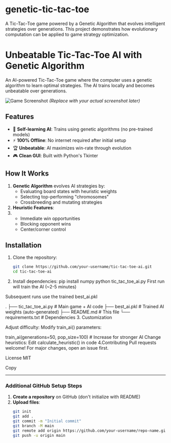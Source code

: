 # genetic-tic-tac-toe
A Tic-Tac-Toe game powered by a Genetic Algorithm that evolves intelligent strategies over generations. This project demonstrates how evolutionary computation can be applied to game strategy optimization.
# Unbeatable Tic-Tac-Toe AI with Genetic Algorithm

An AI-powered Tic-Tac-Toe game where the computer uses a genetic algorithm to learn optimal strategies. The AI trains locally and becomes unbeatable over generations.

![Game Screenshot](screenshot.png) *(Replace with your actual screenshot later)*

## Features
- 🧠 **Self-learning AI**: Trains using genetic algorithms (no pre-trained models)
- ⚡ **100% Offline**: No internet required after initial setup
- 🏆 **Unbeatable**: AI maximizes win-rate through evolution
- 🎮 **Clean GUI**: Built with Python's Tkinter

## How It Works
1. **Genetic Algorithm** evolves AI strategies by:
   - Evaluating board states with heuristic weights
   - Selecting top-performing "chromosomes"
   - Crossbreeding and mutating strategies
2. **Heuristic Features**:
3. 
   - Immediate win opportunities
   - Blocking opponent wins
   - Center/corner control

## Installation
1. Clone the repository:
   ```bash
   git clone https://github.com/your-username/tic-tac-toe-ai.git
   cd tic-tac-toe-ai

2. Install dependencies:
   pip install numpy
   python tic_tac_toe_ai.py
   First run will train the AI (~2-5 minutes)

Subsequent runs use the trained best_ai.pkl

.
├── tic_tac_toe_ai.py      # Main game + AI code
├── best_ai.pkl            # Trained AI weights (auto-generated)
├── README.md              # This file
└── requirements.txt       # Dependencies
3. Customization

Adjust difficulty: Modify train_ai() parameters:

train_ai(generations=50, pop_size=100)  # Increase for stronger AI
Change heuristics: Edit calculate_heuristic() in code
4.Contributing
Pull requests welcome! For major changes, open an issue first.

License
MIT

Copy

---

### **Additional GitHub Setup Steps**

1. **Create a repository** on GitHub (don't initialize with README)
2. **Upload files**:
   ```bash
   git init
   git add .
   git commit -m "Initial commit"
   git branch -M main
   git remote add origin https://github.com/your-username/repo-name.git
   git push -u origin main

